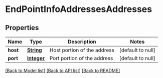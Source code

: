 # EndPointInfoAddressesAddresses
## Properties

Name | Type | Description | Notes
------------ | ------------- | ------------- | -------------
**host** | [**String**](string.md) | Host portion of the address | [default to null]
**port** | [**Integer**](integer.md) | Port portion of the address | [default to null]

[[Back to Model list]](../README.md#documentation-for-models) [[Back to API list]](../README.md#documentation-for-api-endpoints) [[Back to README]](../README.md)

